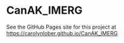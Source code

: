# CanAK_IMERG

See the GitHub Pages site for this project at https://carolynlober.github.io/CanAK_IMERG
